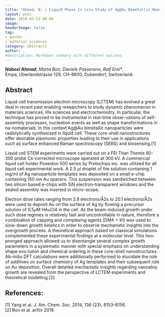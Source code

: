 ```yaml
---
title: "Ahmad, N. | Liquid Phase In situ Study of Ag@Au Bimetallic Nanostructures"
layout: post
date: 2019-05-23 08:00
image:
headerImage: false
tag:
- poster
- material sciences
category: abstracts
author:
#description: Markdown summary with different options
---
```


_**Nabeel Ahmad**, Marta Bon, Daniele Passerone, Rolf Erni*_.<br/>
Empa, Uberlandstrasse 129, CH-8600, Dubendorf, Switzerland.<br/>


## Abstract

Liquid cell transmission electron microscopy (LCTEM) has evolved a great deal in recent past enabling researchers to study dynamic phenomenon in materials sciences, life sciences and electrochemistry. In particular, the technique has proved to be instrumental in real-time obser-vations of self-assembly processes, nucleation events as well as shape transformations in na-nomaterials. In this context Ag@Au bimetallic nanoparticles were radiolytically synthesized in liquid cell. These core-shell nanostructures offer desirable plasmonic properties leading to their use in applications such as surface enhanced Raman spectroscopy (SERS) and biosensing.[1]<br/>

Liquid cell STEM experiments were carried out on a FEI Titan Themis 80-300 probe Cs-corrected microscope operated at 300 kV. A commercial liquid cell holder Poseidon 500 series by Protochips inc. was utilized for all liquid cell experimental work. A 2.5 µl droplet of the solution containing 1 mg/ml of Ag nanoparticle templates was deposited on a small e-chip containing 150 nm Au spacers. This suspension was sandwiched between two silicon based e-chips with SiN electron-transparent windows and the sealed assembly was inserted in micro-scope.<br/>

Electron dose rates ranging from 2.8 electrons/Å2s to 20.1 electrons/Å2s were used to deposit Au on the surface of Ag by flowing a precursor solution of 0.5µM HAuCl4 in the cell. As the beam-induced growth under such dose regimes is relatively fast and uncontrollable in nature, therefore a combination of capping and complexing agents (DMA + KI) was used to slow-down growth kinetics in order to observe mechanistic insights into the overgrowth process. A theoretical approach based on classical simulations complemented these experimental findings at a molecular level. This two-pronged approach allowed us to disentangle several complex growth parameters in a systematic manner with special emphasis on understanding shape evo-lution and chemical ordering in these core-shell nanostructures. Ab-initio DFT calculations were additionally performed to elucidate the role of additives on surface chemistry of Ag templates and their subsequent role on Au deposition. Overall detailed mechanistic insights regarding nanoalloy growth are revealed from the perspective of LCTEM experiments and theoretical modelling.[2]<br/>

## References:
[1] Yang et al. J. Am. Chem. Soc. 2014, 136 (23), 8153–8156.<br/>
[2] Bon et al. arXiv 2019.<br/>
